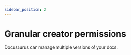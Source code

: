 ```yaml
---
sidebar_position: 2
---
```


# Granular creator permissions

Docusaurus can manage multiple versions of your docs.